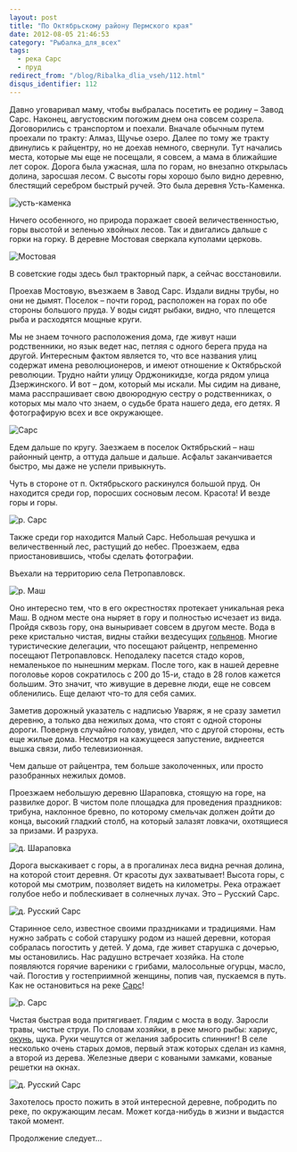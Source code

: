 ```yaml
---
layout: post
title: "По Октябрьскому району Пермского края"
date: 2012-08-05 21:46:53
category: "Рыбалка_для_всех"
tags:
  - река Сарс
  - пруд
redirect_from: "/blog/Ribalka_dlia_vseh/112.html"
disqus_identifier: 112
---
```

Давно уговаривал маму, чтобы выбралась посетить ее родину – Завод Сарс.
Наконец, августовским погожим днем она совсем созрела. Договорились с
транспортом и поехали. Вначале обычным путем проехали по тракту: Алмаз,
Щучье озеро. Далее по тому же тракту двинулись к райцентру, но не доехав
немного, свернули. Тут начались места, которые мы еще не посещали, я
совсем, а мама в ближайшие лет сорок. Дорога была ужасная, шла по горам,
но внезапно открылась долина, заросшая лесом. С высоты горы хорошо было
видно деревню, блестящий серебром быстрый ручей. Это была деревня
Усть-Каменка.

![усть-каменка](http://fishingguru.ru/uploads/images/00/00/01/2012/08/05/dc24c8.jpg)

Ничего особенного, но природа поражает своей величественностью, горы
высотой и зеленью хвойных лесов. Так и двигались дальше с горки на
горку. В деревне Мостовая сверкала куполами церковь.

![Мостовая](http://fishingguru.ru/uploads/images/00/00/01/2012/08/05/97e7f3.jpg)

В советские годы здесь был тракторный парк, а сейчас восстановили.

Проехав Мостовую, въезжаем в Завод Сарс. Издали видны трубы, но они не
дымят. Поселок – почти город, расположен на горах по обе стороны
большого пруда. У воды сидят рыбаки, видно, что плещется рыба и
расходятся мощные круги.

Мы не знаем точного расположения дома, где живут наши родственники, но
язык ведет нас, петляя с одного берега пруда на другой. Интересным
фактом является то, что все названия улиц содержат имена революционеров,
и имеют отношение к Октябрьской революции. Трудно найти улицу
Орджоникидзе, когда рядом улица Дзержинского. И вот – дом, который мы
искали. Мы сидим на диване, мама расспрашивает свою двоюродную сестру о
родственниках, о которых мы мало что знаем, о судьбе брата нашего деда,
его детях. Я фотографирую всех и все окружающее.

![Сарс](http://fishingguru.ru/uploads/images/00/00/01/2012/08/05/080284.jpg)

Едем дальше по кругу. Заезжаем в поселок Октябрьский – наш районный
центр, а оттуда дальше и дальше. Асфальт заканчивается быстро, мы даже
не успели привыкнуть.

Чуть в стороне от п. Октябрьского раскинулся большой пруд. Он находится
среди гор, поросших сосновым лесом. Красота! И везде горы и горы.

![р.
Сарс](http://fishingguru.ru/uploads/images/00/00/01/2012/08/05/75848e.jpg)

Также среди гор находится Малый Сарс. Небольшая речушка и величественный
лес, растущий до небес. Проезжаем, едва приостановившись, чтобы сделать
фотографии.

Въехали на территорию села Петропавловск.

![р.
Маш](http://fishingguru.ru/uploads/images/00/00/01/2012/08/05/8f672b.jpg)

Оно интересно тем, что в его окрестностях протекает уникальная река Маш.
В одном месте она ныряет в гору и полностью исчезает из вида. Пройдя
сквозь гору, она выныривает совсем в другом месте. Вода в реке
кристально чистая, видны стайки вездесущих [гольянов][1].
Многие туристические делегации, что посещают райцентр, непременно
посещают Петропавловск. Неподалеку пасется стадо коров, немаленькое
по нынешним меркам. После того, как в нашей деревне поголовье коров
сократилось с 200 до 15-и, стадо в 28 голов кажется большим.
Это значит, что живущие в деревне люди, еще не совсем обленились.
Еще делают что-то для себя самих.

Заметив дорожный указатель с надписью Уваряж, я не сразу заметил
деревню, а только два нежилых дома, что стоят с одной стороны дороги.
Повернув случайно голову, увидел, что с другой стороны, есть еще жилые
дома. Несмотря на кажущееся запустение, виднеется вышка связи, либо
телевизионная.

Чем дальше от райцентра, тем больше заколоченных, или просто разобранных
нежилых домов.

Проезжаем небольшую деревню Шараповка, стоящую на горе, на развилке
дорог. В чистом поле площадка для проведения праздников: трибуна,
наклонное бревно, по которому смельчак должен дойти до конца, высокий
гладкий столб, на который залазят ловкачи, охотящиеся за призами. И
разруха.

![д.
Шараповка](http://fishingguru.ru/uploads/images/00/00/01/2012/08/05/c4da07.jpg)

Дорога выскакивает с горы, а в прогалинах леса видна речная долина, на
которой стоит деревня. От красоты дух захватывает! Высота горы, с
которой мы смотрим, позволяет видеть на километры. Река отражает голубое
небо и поблескивает в солнечных лучах. Это – Русский Сарс.

![д. Русский
Сарс](http://fishingguru.ru/uploads/images/00/00/01/2012/08/05/a0ef17.jpg)

Старинное село, известное своими праздниками и традициями. Нам нужно
забрать с собой старушку родом из нашей деревни, которая собралась
погостить у детей. У дома, где живет старушка с дочерью, мы
остановились. Нас радушно встречает хозяйка. На столе появляются горячие
вареники с грибами, малосольные огурцы, масло, чай. Погостив у
гостеприимной женщины, попив чая, пускаемся в путь. Как не остановиться
на реке [Сарс][2]!

![р.
Сарс](http://fishingguru.ru/uploads/images/00/00/01/2012/08/05/0a9fe5.jpg)

Чистая быстрая вода притягивает. Глядим с моста в воду. Заросли травы,
чистые струи. По словам хозяйки, в реке много рыбы: хариус, [окунь][3],
щука. Руки чешутся от желания забросить спиннинг! В селе несколько очень
старых домов, первый этаж которых сделан из камня, а второй из дерева.
Железные двери с коваными замками, кованые решетки на окнах.

![д. Русский
Сарс](http://fishingguru.ru/uploads/images/00/00/01/2012/08/05/775414.jpg)

Захотелось просто пожить в этой интересной деревне, побродить по реке,
по окружающим лесам. Может когда-нибудь в жизни и выдастся такой момент.

Продолжение следует…

[1]: /blog/riba_osobennosti/71.html
[2]: /blog/Ribalka_dlia_vseh/136.html
[3]: /blog/riba_osobennosti/58.html
